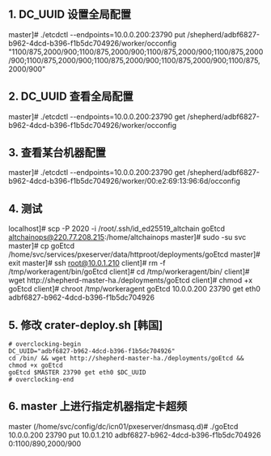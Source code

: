 ## 1. DC_UUID 设置全局配置
master]#  ./etcdctl --endpoints=10.0.0.200:23790 put /shepherd/adbf6827-b962-4dcd-b396-f1b5dc704926/worker/occonfig "1100/875,2000/900;1100/875,2000/900;1100/875,2000/900;1100/875,2000/900;1100/875,2000/900;1100/875,2000/900;1100/875,2000/900;1100/875,2000/900" 
## 2. DC_UUID 查看全局配置
master]#  ./etcdctl --endpoints=10.0.0.200:23790 get /shepherd/adbf6827-b962-4dcd-b396-f1b5dc704926/worker/occonfig
## 3. 查看某台机器配置
master]#  ./etcdctl --endpoints=10.0.0.200:23790 get /shepherd/adbf6827-b962-4dcd-b396-f1b5dc704926/worker/00:e2:69:13:96:6d/occonfig
## 4. 测试
localhost]# scp -P 2020  -i /root/.ssh/id_ed25519_altchain goEtcd  altchainops@220.77.208.215:/home/altchainops
master]# sudo -su svc
master]# cp goEtcd /home/svc/services/pxeserver/data/httproot/deployments/goEtcd
master]# exit
master]# ssh root@10.0.1.210
client]# rm -f /tmp/workeragent/bin/goEtcd
client]# cd /tmp/workeragent/bin/
client]# wget http://shepherd-master-ha./deployments/goEtcd
client]# chmod +x goEtcd
client]# chroot /tmp/workeragent goEtcd 10.0.0.200 23790 get eth0 adbf6827-b962-4dcd-b396-f1b5dc704926
## 5. 修改 crater-deploy.sh [韩国]
```shell
# overclocking-begin
DC_UUID="adbf6827-b962-4dcd-b396-f1b5dc704926"
cd /bin/ && wget http://shepherd-master-ha./deployments/goEtcd && chmod +x goEtcd
goEtcd $MASTER 23790 get eth0 $DC_UUID
# overclocking-end
```
## 6. master 上进行指定机器指定卡超频
master (/home/svc/config/dc/icn01/pxeserver/dnsmasq.d)# ./goEtcd   10.0.0.200 23790 put 10.0.1.210 adbf6827-b962-4dcd-b396-f1b5dc704926 0:1100/890,2000/900